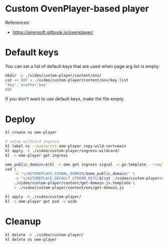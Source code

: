 
# Custom OvenPlayer-based player

References:
- https://airensoft.gitbook.io/ovenplayer/

# Default keys

You can set a list of default keys that are used when page arg list is empty:

```bash
mkdir -p ./video/custom-player/content/env/
cat << EOF > ./video/custom-player/content/env/key.list
'key','another_key'
EOF
```

If you don't want to use default keys, make the file empty.

# Deploy

```bash
kl create ns ome-player

# setup wildcard ingress
kl label ns --overwrite ome-player copy-wild-cert=main
kl apply -k ./video/custom-player/ingress-wildcard/
kl -n ome-player get ingress

ome_public_domain=$(kl -n ome get ingress signal -o go-template --template "{{range .spec.rules}}{{.host}}{{end}}")
sed \
    -e "s/AUTOREPLACE_SIGNAL_DOMAIN/$ome_public_domain/" \
    -e "s/AUTOREPLACE_DEFAULT_STREAM_KEYS/$(cat ./video/custom-player/content/env/key.list)/" \
    ./video/custom-player/content/get-domain.js.template \
    > ./video/custom-player/content/env/get-domain.js

kl apply -k ./video/custom-player/
kl -n ome-player get pod -o wide
```

# Cleanup

```bash
kl delete -k ./video/custom-player/
kl delete ns ome-player
```
